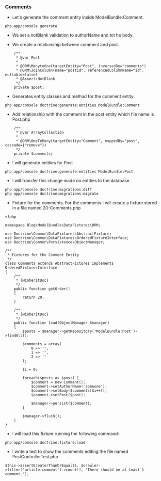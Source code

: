 ### Comments

* Let's generate the comment entity inside ModelBundle:Comment.
```
php app/console generate
```
* We set a notBlank validation to authorName and tot he body.

* We create a relationship between comment and post.
```
    /**
     * @var Post
     *
     * @ORM\ManytoOne(targetEntity="Post", inversedBy="comments")
     * @ORM\JoinColumn(name="postId", referencedColumnName="id", nullable=false)
     * @Assert\NotBlank
     */
    private $post;
```

* Generates entity classes and method for the comment entity:
```
php app/console doctrine:generate:entities ModelBundle:Comment
```

* Add relationship with the comment in the post entity which file name is Post.php
```
    /**
     * @var ArrayCollection
     *
     * @ORM\OneToMany(targetEntity="Comment", mappedBy="post", cascade={"remove"})
     */
    private $comments;
```

* I will generate entities for Post 
```
php app/console doctrine:generate:entities ModelBundle:Post
```

* I will transfer this change made on entities to the database.
```
php app/console doctrine:migrations:diff
php app/console doctrine:migrations:migrate
```

* Fixture for the comments.
For the comments I will create a fixture stored in a file named 20-Comments.php
```
<?php

namespace Blog\ModelBundle\DataFixtures\ORM;

use Doctrine\Common\DataFixtures\AbstractFixture;
use Doctrine\Common\DataFixtures\OrderedFixtureInterface;
use Doctrine\Common\Persistence\ObjectManager;

/**
 * Fixtures for the Comment Entity
 */
class Comments extends AbstractFixtures implements OrderedFixturesInterface
{
	/**
	 * {@inheritDoc}
	 */
	public function getOrder()
	{
		return 20;
	}

	/**
	 * {@inheritDoc}
	 */
	public function load(ObjectManager $manager)
	{
		$posts = $manager->getRepository('ModelBundle:Post')->findAll();

		$comments = array(
			0 => '',
			1 => '',
			2 => ''
		);

		$i = 0;

		foreach($posts as $post) {
			$comment = new Comment();
			$comment->setAuthorName('someone');
			$comment->setBody($comments[$i++]);
			$comment->setPost($post);

			$manager->persist($comment);
		}

		$manager->flush();
	}
}
```
* I will load this fixture running the following command:
```
php app/console doctrine:fixture:load
```

* I write a test to show the comments editing the file named PostControllerTest.php
```
$this->assertGreaterThanOrEqual(1, $crawler->filter('article.comment')->count(), 'There should be at least 1 comment.');

```